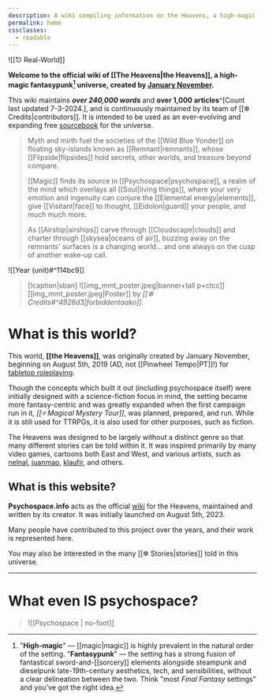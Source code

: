 ```yaml
---
description: A wiki compiling information on the Heavens, a high-magic fantasypunk universe, created by January November.
permalink: home
cssclasses:
  - readable
---
```

![[⎋ Real-World]]

**Welcome to the official wiki of [[The Heavens|the Heavens]], a high-magic fantasypunk[^huh?] universe, created by [January November](https://bsky.app/profile/blog.psychospace.info).**

This wiki maintains ***over 240,000 words*** and **over 1,000 articles**^[Count last updated 7-3-2024.], and is continuously maintained by its team of [[✼ Credits|contributors]]. It is intended to be used as an ever-evolving and expanding free [sourcebook](https://en.wiktionary.org/wiki/sourcebook) for the universe.

> Myth and mirth fuel the societies of the [[Wild Blue Yonder]] on floating sky-islands known as [[Remnant|remnants]], whose [[Flipside|flipsides]] hold secrets, other worlds, and treasure beyond compare. 
> 
> [[Magic]] finds its source in [[Psychospace|psychospace]], a realm of the mind which overlays all [[Soul|living things]], where your very emotion and ingenuity can conjure the [[Elemental energy|elements]], give [[Visitant|face]] to thought, [[Eidolon|guard]] your people, and much much more. 
> 
>As [[Airship|airships]] carve through [[Cloudscape|clouds]] and charter through [[skysea|oceans of air]], buzzing away on the remnants' surfaces is a changing world... and one always on the cusp of another wake-up call.

![[Year (unit)#^114bc9]]

>[!caption|sban]
![[img_mmt_poster.jpeg|banner+tall p+ctcc]]
[[img_mmt_poster.jpeg|Poster]] by *[[✼ Credits#^4926d3|forbiddentaako]].*


# What is this world?
This world, **[[the Heavens]]**, was originally created by January November, beginning on August 5th, 2019 (AD, not [[Pinwheel Tempo|PT]]!) for [tabletop roleplaying](https://en.wikipedia.org/wiki/Tabletop_role-playing_game). 

Though the concepts which built it out (including psychospace itself) were initially designed with a science-fiction focus in mind, the setting became more fantasy-centric and was greatly expanded when the first campaign run in it, *[[⍟ Magical Mystery Tour]]*, was planned, prepared, and run. While it is still used for TTRPGs, it is also used for other purposes, such as fiction.

The Heavens was designed to be largely without a distinct genre so that many different stories can be told within it. It was inspired primarily by many video games, cartoons both East and West, and various artists, such as [nelnal](https://twitter.com/nelnalium), [juanmao](https://twitter.com/juanmao1997?lang=en), [klaufir](https://www.patreon.com/salieske), and others.

## What is this website?
**Psychospace.info** acts as the official [wiki](https://en.wikipedia.org/wiki/Wiki) for the Heavens, maintained and written by its creator. It was initially launched on August 5th, 2023.

Many people have contributed to this project over the years, and their work is represented here.

You may also be interested in the many [[✼ Stories|stories]] told in this universe.

---
# What even IS psychospace?
>![[Psychospace | no-foot]]

[^huh?]:  "<b>High-magic</b>" — [[magic|magic]] is highly prevalent in the natural order of the setting. "**Fantasypunk**"  — the setting has a strong fusion of fantastical sword-and-[[sorcery]] elements alongside steampunk and dieselpunk late-19th-century aesthetics, tech, and sensibilities, without a clear delineation between the two. Think "most *Final Fantasy* settings" and you've got the right idea.